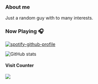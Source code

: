 ### About me
Just a random guy with to many interests.

### Now Playing 🎧

[![spotify-github-profile](https://spotify-github-profile.kittinanx.com/api/view?uid=11153174870&cover_image=true&theme=default&show_offline=true&background_color=ddc29b&interchange=true&bar_color=cff5a5&bar_color_cover=false)](https://spotify-github-profile.kittinanx.com/api/view?uid=11153174870&redirect=true)
<br/>

![GitHub stats](https://github-readme-stats.vercel.app/api?username=CodingNossel&show_icons=true&theme=synthwave)

#### Visit Counter
![](https://komarev.com/ghpvc/?username=CodingNossel&abbreviated=true&style=plastic&color=orange)
<!--
**CodingNossel/CodingNossel** is a ✨ _special_ ✨ repository because its `README.md` (this file) appears on your GitHub profile.

Here are some ideas to get you started:

- 🔭 I’m currently working on ...
- 🌱 I’m currently learning ...
- 👯 I’m looking to collaborate on ...
- 🤔 I’m looking for help with ...
- 💬 Ask me about ...
- 📫 How to reach me: ...
- 😄 Pronouns: ...
- ⚡ Fun fact: ...
-->
